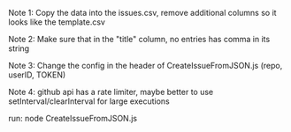 Note 1: Copy the data into the issues.csv, remove additional columns so it looks like the template.csv

Note 2: Make sure that in the "title" column, no entries has comma in its string

Note 3: Change the config in the header of CreateIssueFromJSON.js (repo, userID, TOKEN)

Note 4: github api has a rate limiter, maybe better to use setInterval/clearInterval for large executions

run:
    node CreateIssueFromJSON.js
